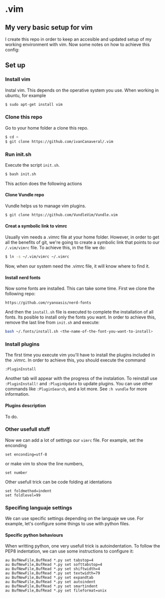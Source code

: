 # .vim
## My very basic setup for vim

I create this repo in order to keep an accesible and updated setup of my working
environment with vim. Now some notes on how to achieve this config:

## Set up

### Install vim

Instal vim. This depends on the operative system you use. When working in ubuntu, for example

```bash
$ sudo apt-get install vim
```

### Clone this repo

Go to your home folder a clone this repo.

```bash
$ cd ~
$ git clone https://github.com/ivanCanaveral/.vim
```

### Run init.sh

Execute the script `init.sh`.

```bash
$ bash init.sh
```

This action does the following actions

#### Clone Vundle repo

Vundle helps us to manage vim plugins.

```bash
$ git clone https://github.com/VundleVim/Vundle.vim
```


#### Creat a symbolic link to vimrc

Usually vim needs a .vimrc file at your home folder. However, in order to get all the benefits of git, we're going to create a symbolic link that points to our `/.vim/vimrc` file. To achieve this, in the file we do:

```bash
$ ln -s ~/.vim/vimrc ~/.vimrc
```

Now, when our system need the .vimrc file, it will know where to find it.


#### Install nerd fonts

Now some fonts are installed. This can take some time. First we clone the following repo:

```
https://github.com/ryanoasis/nerd-fonts
```

And then the `install.sh` file is executed to complete the installation of all fonts. Its posible to install only the fonts you want. In order to achieve this, remove the last line from `init.sh` and execute:

```bash
bash ~/.fonts/install.sh <the-name-of-the-font-you-want-to-install>
```

### Install plugins

The first time you execute vim you'll have to install the plugins included in the .vimrc. In order to achieve this, you should execute the command

```vim
:PluginInstall
```

Another tab will appear with the progress of the instalation. To reinstall use `:PluginInstall!` and `:PluginUpdate` to update plugins. You can use other commands like `:PluginSearch`, and a lot more. See `:h vundle` for more information.

#### Plugins description

To do.


### Other usefull stuff

Now we can add a lot of settings our `vimrc` file. For example, set the enconding

```vim
set enconding=utf-8
```

or make vim to show the line numbers,

```vim
set number
```

Other usefull trick can be code folding at identations

```vim
set foldmethod=indent
set foldlevel=99
```

### Specifing languaje settings

We can use specific settings depending on the languaje we use. For example, let's configure some things to use with python files.

#### Specific python behaviours

When writting python, one very usefull trick is autoindentation. To follow the PEP8 indentation, we can use some instructions to configure it:

```vim
au BufNewFile,BufRead *.py set tabstop=4
au BufNewFile,BufRead *.py set softtabstop=4
au BufNewFile,BufRead *.py set shiftwidth=4
au BufNewFile,BufRead *.py set textwidth=79
au BufNewFile,BufRead *.py set expandtab
au BufNewFile,BufRead *.py set autoindent
au BufNewFile,BufRead *.py set smartindent
au BufNewFile,BufRead *.py set fileformat=unix
```
